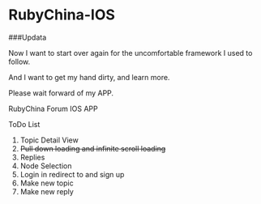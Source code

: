 RubyChina-IOS
=============

###Updata

Now I want to start over again for the uncomfortable framework I used to follow.

And I want to get my hand dirty, and learn more.

Please wait forward of my APP.


RubyChina Forum IOS APP

ToDo List

1. Topic Detail View
2. ~~Pull down loading and infinite scroll loading~~
3. Replies
4. Node Selection
5. Login in redirect to and sign up
6. Make new topic
7. Make new reply
